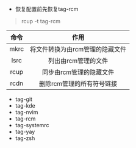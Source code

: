 - 恢复配置前先恢复tag-rcm
> rcup -t tag-rcm

| 命令 | 作用 |
| :--: | :--: |
| mkrc | 将文件转换为由rcm管理的隐藏文件 |
| lsrc | 列出由rcm管理的文件 |
| rcup | 同步由rcm管理的隐藏文件 |
| rcdn | 删除rcm管理的所有符号链接 |

- tag-git
- tag-kde
- tag-nvim
- tag-rcm
- tag-systemrc
- tag-yay
- tag-zsh
